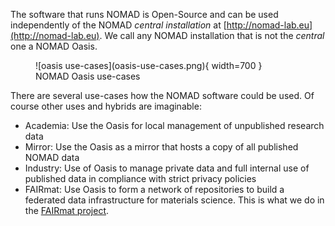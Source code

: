 The software that runs NOMAD is Open-Source and can be used independently of the NOMAD
*central installation* at [http://nomad-lab.eu](http://nomad-lab.eu).
We call any NOMAD installation that is not the *central* one a NOMAD Oasis.

<figure markdown>
  ![oasis use-cases](oasis-use-cases.png){ width=700 }
  <figcaption>NOMAD Oasis use-cases</figcaption>
</figure>

There are several use-cases how the NOMAD software could be used. Of course other
uses and hybrids are imaginable:

- Academia: Use the Oasis for local management of unpublished research data
- Mirror: Use the Oasis as a mirror that hosts a copy of all published NOMAD data
- Industry: Use of Oasis to manage private data and full internal use of published data in compliance with strict privacy policies
- FAIRmat: Use Oasis to form a network of repositories to build a federated data infrastructure
for materials science.
This is what we do in the [FAIRmat project](https://www.fair-di.eu/fairmat/consortium).

